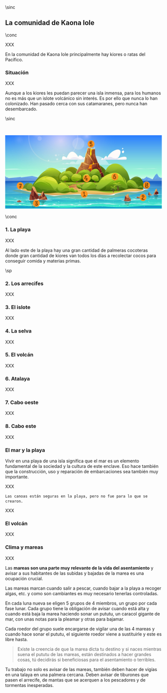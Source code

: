 \sinc

## La comunidad de Kaona Iole

\conc

XXX

En la comunidad de Kaona Iole principalmente hay kiores o ratas del Pacífico.

### Situación 

XXX

Aunque a los kiores les puedan parecer una isla inmensa, para los humanos no es más que un islote volcánico sin interés. Es por ello que nunca lo han colonizado. Han pasado cerca con sus catamaranes, pero nunca han desembarcado.

\sinc

&nbsp;

[![Tropical volcano island in sea cartoon landscape by upklyak](./images/mapa-isla.jpg "Tropical volcano island in sea cartoon landscape by upklyak")](https://www.freepik.com/free-vector/tropical-volcano-island-sea-cartoon-landscape_50471227.htm "Tropical volcano island in sea cartoon landscape by upklyak")

\conc

### 1. La playa

XXX

Al lado este de la playa hay una gran cantidad de palmeras cocoteras donde gran cantidad de kiores van todos los días a recolectar cocos para conseguir comida y materias primas.

\sp

### 2. Los arrecifes

XXX

### 3. El islote

XXX

### 4. La selva

XXX

### 5. El volcán

XXX

### 6. Atalaya

XXX

### 7. Cabo oeste

XXX

### 8. Cabo este

XXX

### El mar y la playa

Vivir en una playa de una isla significa que el mar es un elemento fundamental de la sociedad y la cultura de este enclave. Eso hace también que la construcción, uso y reparación de embarcaciones sea también muy importante.

XXX

```
Las canoas están seguras en la playa, pero no fue para lo que se crearon.
```

XXX

### El volcán

XXX

### Clima y mareas 

XXX

Las **mareas son una parte muy relevante de la vida del asentamiento** y avisar a sus habitantes de las subidas y bajadas de la marea es una ocupación crucial.

Las mareas marcan cuando salir a pescar, cuando bajar a la playa a recoger algas, etc. y como son cambiantes es muy necesario tenerlas controladas.

En cada luna nueva se eligen 5 grupos de 4 miembros, un grupo por cada fase lunar. Cada grupo tiene la obligación de avisar cuando está alta y cuando está baja la marea haciendo sonar un pututu, un caracol gigante de mar, con unas notas para la pleamar y otras para bajamar.

Cada roedor del grupo suele encargarse de vigilar una de las 4 mareas y cuando hace sonar el pututu, el siguiente roedor viene a sustituirle y este es libre hasta.

> Existe la creencia de que la marea dicta tu destino y si naces mientras suena el pututu de las mareas, están destinados a hacer grandes cosas, tú decidirás si beneficiosas para el asentamiento o terribles.

Tu trabajo no solo es avisar de las mareas, también deben hacer de vigías en una talaya en una palmera cercana. Deben avisar de tiburones que pasen el arrecife, de mantas que se acerquen a los pescadores y de tormentas inesperadas.